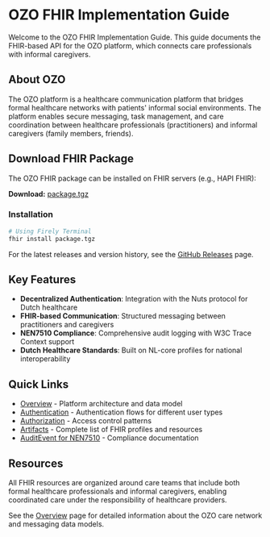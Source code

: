 # OZO FHIR Implementation Guide

Welcome to the OZO FHIR Implementation Guide. This guide documents the FHIR-based API for the OZO platform, which connects care professionals with informal caregivers.

## About OZO

The OZO platform is a healthcare communication platform that bridges formal healthcare networks with patients' informal social environments. The platform enables secure messaging, task management, and care coordination between healthcare professionals (practitioners) and informal caregivers (family members, friends).

## Download FHIR Package

The OZO FHIR package can be installed on FHIR servers (e.g., HAPI FHIR):

**Download:** [package.tgz](package.tgz)

### Installation

```bash
# Using Firely Terminal
fhir install package.tgz
```

For the latest releases and version history, see the [GitHub Releases](https://github.com/ozoverbindzorg/ozo-implementation-guide/releases) page.

## Key Features

- **Decentralized Authentication**: Integration with the Nuts protocol for Dutch healthcare
- **FHIR-based Communication**: Structured messaging between practitioners and caregivers
- **NEN7510 Compliance**: Comprehensive audit logging with W3C Trace Context support
- **Dutch Healthcare Standards**: Built on NL-core profiles for national interoperability

## Quick Links

- [Overview](overview.html) - Platform architecture and data model
- [Authentication](ozo-authentication-overview.html) - Authentication flows for different user types
- [Authorization](ozo-authorization-practitioner.html) - Access control patterns
- [Artifacts](artifacts.html) - Complete list of FHIR profiles and resources
- [AuditEvent for NEN7510](auditevent-nen7510.html) - Compliance documentation

## Resources

All FHIR resources are organized around care teams that include both formal healthcare professionals and informal caregivers, enabling coordinated care under the responsibility of healthcare providers.

See the [Overview](overview.html) page for detailed information about the OZO care network and messaging data models.
